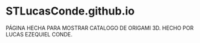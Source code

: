 # STLucasConde.github.io

PÁGINA HECHA PARA MOSTRAR CATALOGO DE ORIGAMI 3D.
HECHO POR LUCAS EZEQUIEL CONDE. 